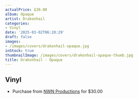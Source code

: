 ```yaml
---
actualPrice: $30.00
album: Opaque
artist: Drakonhail
categories:
- Vinyl
date: '2025-03-02T06:20:29'
draft: false
images:
- /images/covers/drakonhail-opaque.jpg
inStock: true
thumbnailImage: /images/covers/drakonhail-opaque-thumb.jpg
title: Drakonhail - Opaque
---
```


## Vinyl
* Purchase from [NWN Productions](http://shop.nwnprod.com/index.php?route=product/product&path=75&product_id=60196&sort=pd.name&order=ASC) for $30.00
